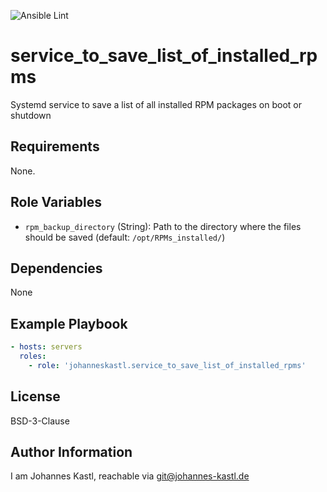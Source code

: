 ![Ansible Lint](https://github.com/johanneskastl/ansible-role-service_to_save_list_of_installed_rpms/workflows/Ansible%20Lint/badge.svg)

# service_to_save_list_of_installed_rpms

Systemd service to save a list of all installed RPM packages on boot or shutdown

## Requirements

None.

## Role Variables

- `rpm_backup_directory` (String): Path to the directory where the files should
  be saved (default: `/opt/RPMs_installed/`)

## Dependencies

None

## Example Playbook

```yaml
- hosts: servers
  roles:
    - role: 'johanneskastl.service_to_save_list_of_installed_rpms'
```

## License

BSD-3-Clause

## Author Information

I am Johannes Kastl, reachable via git@johannes-kastl.de
